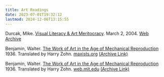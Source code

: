 ```yaml
---
title: Art Readings
date: 2023-07-01T19:32:12
lastmod: 2024-12-06T13:15:55
---
```


Durcak, Mike. [Visual Literacy & Art Meritocracy](https://dyske.com/paper/812). March 2, 2004. [Web Archive](https://web.archive.org/web/20240301115731/https://dyske.com/paper/812)

Benjamin, Walter. [The Work of Art in the Age of Mechanical Reproduction](https://www.marxists.org/reference/subject/philosophy/works/ge/benjamin.htm) 1936. Translated by Harry Zohn. [maxists.org](https://www.marxists.org/) [(Archive Link)](https://web.archive.org/web/20240418175200/https://www.marxists.org/reference/subject/philosophy/works/ge/benjamin.htm)

Benjamin, Walter. [The Work of Art in the Age of Mechanical Reproduction](https://web.mit.edu/allanmc/www/benjamin.pdf) 1936. Translated by Harry Zohn. [web.mit.edu](https://web.mit.edu/) [(Archive Link)](https://web.archive.org/web/20240622141032/https://web.mit.edu/allanmc/www/benjamin.pdf)
